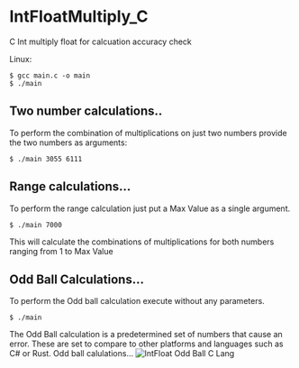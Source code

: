 # IntFloatMultiply_C
C Int multiply float for calcuation accuracy check

Linux: 
```terminal
$ gcc main.c -o main
$ ./main
```

## Two number calculations..
To perform the combination of multiplications on just two numbers provide the two numbers as arguments:
```terminal
$ ./main 3055 6111
```
## Range calculations...
To perform the range calculation just put a Max Value as a single argument.
```terminal
$ ./main 7000
```
This will calculate the combinations of multiplications for both numbers ranging from 1 to Max Value

## Odd Ball Calculations...
To perform the Odd ball calculation execute without any parameters.
```terminal
$ ./main
```
The Odd Ball calculation is a predetermined set of numbers that cause an error.  These are set to compare to other platforms and languages such as C# or Rust.
Odd ball calulations...
![IntFloat Odd Ball C Lang](https://github.com/user-attachments/assets/779fa0e3-61d6-49cd-97f5-01f03e8057ef)

